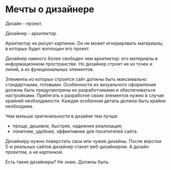# Мечты о дизайнере

Дизайн - проект.

Дизайнер - архитектор.

Архитектор не рисует картинки. Он не может игнорировать материалы, в которых будет воплощен его проект.

Дизайнер намного более свободен чем архитектор: его материалы в информационном пространстве. Но дизайнер строит не из точек и линий, а из функциональных элементов.

Элементы из которых строится сайт должны быть максимально стандартными, готовыми. Особенности их визуального оформления должны быть предусмотрены их разработчиками и обеспечиваться настройками. Прибегать к разработке своих элементов нужно в случае крайней необходимости. Каждая особенная деталь должна быть крайне необходима.

Чем меньше оригинальности в дизайне тем лучше:
* проще, дешевле, быстрее, надежнее реализация;
* понятнее, удобнее, эффективнее для посетителей сайта.

Дизайнеру нужно поверстать свои или чужие дизайны. После верстки 5-и реальных сайтов дизайнер станет веб-дизайнером. А дизайн проектом, а не картинкой.

Есть такие дизайнеры? Не знаю. Должны быть.